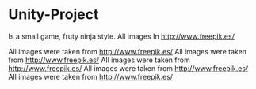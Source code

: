 # Unity-Project
Is a small game, fruty ninja style. All images In http://www.freepik.es/

All images were taken from http://www.freepik.es/
All images were taken from http://www.freepik.es/
All images were taken from http://www.freepik.es/
All images were taken from http://www.freepik.es/
All images were taken from http://www.freepik.es/

